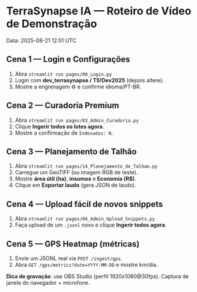 
# TerraSynapse IA — Roteiro de Vídeo de Demonstração
Data: 2025-08-21 12:51 UTC

## Cena 1 — Login e Configurações
1. Abra `streamlit run pages/00_Login.py`
2. Login com **dev_terrasynapse / TS!Dev2025** (depois altere).
3. Mostre a engrenagem ⚙ e confirme idioma/PT-BR.

## Cena 2 — Curadoria Premium
1. Abra `streamlit run pages/03_Admin_Curadoria.py`
2. Clique **Ingerir todos os lotes agora**.
3. Mostre a confirmação de `Indexados: N`.

## Cena 3 — Planejamento de Talhão
1. Abra `streamlit run pages/14_Planejamento_de_Talhao.py`
2. Carregue um GeoTIFF (ou imagem RGB de teste).
3. Mostre **área útil (ha)**, **insumos** e **Economia (R$)**.
4. Clique em **Exportar laudo** (gera JSON de laudo).

## Cena 4 — Upload fácil de novos snippets
1. Abra `streamlit run pages/04_Admin_Upload_Snippets.py`
2. Faça upload de um `.jsonl` novo e clique **Ingerir todos agora**.

## Cena 5 — GPS Heatmap (métricas)
1. Envie um JSONL real via `POST /ingest/gps`.
2. Abra `GET /gps/metrics?date=YYYY-MM-DD` e mostre km/dia.

**Dica de gravação**: use OBS Studio (perfil 1920x1080@30fps). Captura de janela do navegador + microfone.
